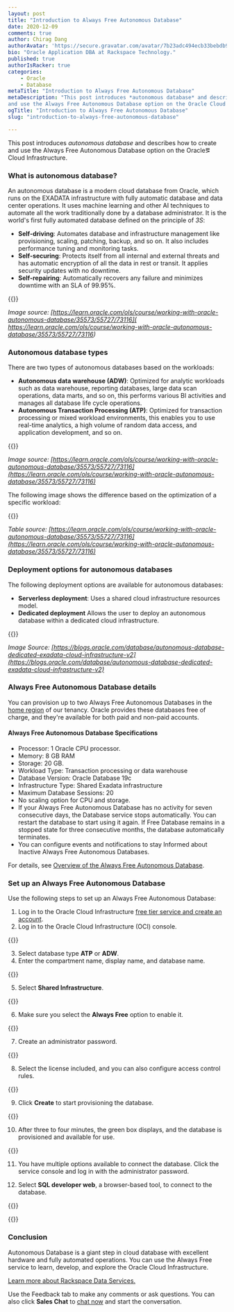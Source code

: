 ```yaml
---
layout: post
title: "Introduction to Always Free Autonomous Database"
date: 2020-12-09
comments: true
author: Chirag Dang
authorAvatar: 'https://secure.gravatar.com/avatar/7b23adc494ecb33bebdb986533b0a64c'
bio: "Oracle Application DBA at Rackspace Technology."
published: true
authorIsRacker: true
categories:
    - Oracle
    - Database
metaTitle: "Introduction to Always Free Autonomous Database"
metaDescription: "This post introduces *autonomous database* and describes how to create
and use the Always Free Autonomous Database option on the Oracle Cloud Infrastructure."
ogTitle: "Introduction to Always Free Autonomous Database"
slug: "introduction-to-always-free-autonomous-database"

---
```


This post introduces *autonomous database* and describes how to create and use the Always
Free Autonomous Database option on the Oracle&eg; Cloud Infrastructure.

<!--more-->

### What is autonomous database? 

An autonomous database is a modern cloud database from Oracle, which runs on the EXADATA
infrastructure with fully automatic database and data center operations. It uses machine
learning and other AI techniques to automate all the work traditionally done by a database
administrator. It is the world's first fully automated database defined on the principle
of *3S*:

- **Self-driving**: Automates database and infrastructure management like provisioning,
  scaling, patching, backup, and so on. It also includes performance tuning and monitoring
  tasks. 
- **Self-securing**: Protects itself from all internal and external threats and has
  automatic encryption of all the data in rest or transit. It applies security updates with
  no downtime. 
- **Self-repairing**: Automatically recovers any failure and minimizes downtime with an
  SLA of 99.95%.

{{<img src="Picture1.png" title="" alt="">}}

*Image source: [https://learn.oracle.com/ols/course/working-with-oracle-autonomous-database/35573/55727/73116]( https://learn.oracle.com/ols/course/working-with-oracle-autonomous-database/35573/55727/73116)*

### Autonomous database types 

There are two types of autonomous databases based on the workloads:

- **Autonomous data warehouse (ADW)**: Optimized for analytic workloads such as data
  warehouse, reporting databases, large data scan operations, data marts, and so on, this
  performs various BI activities and manages all database life cycle operations.
- **Autonomous Transaction Processing (ATP)**: Optimized for transaction processing or
  mixed workload environments, this enables you to use real-time analytics, a high volume
  of random data access, and application development, and so on.

{{<img src="Picture2.png" title="" alt="">}}

*Image source: [https://learn.oracle.com/ols/course/working-with-oracle-autonomous-database/35573/55727/73116](https://learn.oracle.com/ols/course/working-with-oracle-autonomous-database/35573/55727/73116)*

The following image shows the difference based on the optimization of a specific workload:

{{<img src="Picture3.png" title="" alt="">}}

*Table source: [https://learn.oracle.com/ols/course/working-with-oracle-autonomous-database/35573/55727/73116](https://learn.oracle.com/ols/course/working-with-oracle-autonomous-database/35573/55727/73116)*

### Deployment options for autonomous databases

The following deployment options are available for autonomous databases:

- **Serverless deployment**:  Uses a shared cloud infrastructure resources model.
- **Dedicated deployment** Allows the user to deploy an autonomous database within a
  dedicated cloud infrastructure.

{{<img src="Picture4.png" title="" alt="">}}

*Image Source: [https://blogs.oracle.com/database/autonomous-database-dedicated-exadata-cloud-infrastructure-v2](https://blogs.oracle.com/database/autonomous-database-dedicated-exadata-cloud-infrastructure-v2)*

### Always Free Autonomous Database details

You can provision up to two Always Free Autonomous Databases in the
[home region](https://docs.cloud.oracle.com/en-us/iaas/Content/Identity/Tasks/managingregions.htm#The)
of our tenancy. Oracle provides these databases free of charge, and they're available for
both paid and non-paid accounts.

#### Always Free Autonomous Database Specifications

- Processor: 1 Oracle CPU processor.
- Memory: 8 GB RAM
- Storage: 20 GB.
- Workload Type: Transaction processing or data warehouse 
- Database Version: Oracle Database 19c
- Infrastructure Type: Shared Exadata infrastructure
- Maximum Database Sessions: 20
- No scaling option for CPU and storage.
- If your Always Free Autonomous Database has no activity for seven consecutive days, the
  Database service stops automatically. You can restart the database to start using it again.
  If Free Database remains in a stopped state for three consecutive months, the database
  automatically terminates.
- You can configure events and notifications to stay Informed about Inactive Always Free
  Autonomous Databases.

For details, see [Overview of the Always Free Autonomous Database](https://docs.cloud.oracle.com/en-us/iaas/Content/Database/Concepts/adbfreeoverview.htm).

### Set up an Always Free Autonomous Database

Use the following steps to set up an Always Free Autonomous Database:

1. Log in to the Oracle Cloud Infrastructure [free tier service and create an account](https://www.oracle.com/cloud/free/ ).
2. Log in to the Oracle Cloud Infrastructure (OCI) console.

{{<img src="Picture5.png" title="" alt="">}}

3. Select database type **ATP** or **ADW**.
4. Enter the compartment name, display name, and database name.
 
{{<img src="Picture6.png" title="" alt="">}}

5. Select **Shared Infrastructure**.
 
{{<img src="Picture7.png" title="" alt="">}}

6. Make sure you select the **Always Free** option to enable it.
 
{{<img src="Picture8.png" title="" alt="">}}

7. Create an administrator password.

{{<img src="Picture9.png" title="" alt="">}}

8. Select the license included, and you can also configure access control rules.

{{<img src="Picture10.png" title="" alt="">}}

9. Click **Create** to start provisioning the database.
 
{{<img src="Picture11.png" title="" alt="">}}

10. After three to four minutes, the green box displays, and the database is provisioned
    and available for use.
 
{{<img src="Picture12.png" title="" alt="">}}

11. You have multiple options available to connect the database. Click the service console
    and log in with the administrator password.

12. Select **SQL developer web**, a browser-based tool, to connect to the database.

{{<img src="Picture13.png" title="" alt="">}}
 
{{<img src="Picture14.png" title="" alt="">}}


### Conclusion

Autonomous Database is a giant step in cloud database with excellent hardware and fully
automated operations. You can use the Always Free service to learn, develop, and explore
the Oracle Cloud Infrastructure.

<a class="cta teal" id="cta" href="https://www.rackspace.com/professional-services/data">Learn more about Rackspace Data Services.</a>

Use the Feedback tab to make any comments or ask questions. You can also click
**Sales Chat** to [chat now](https://www.rackspace.com/) and start the conversation.
